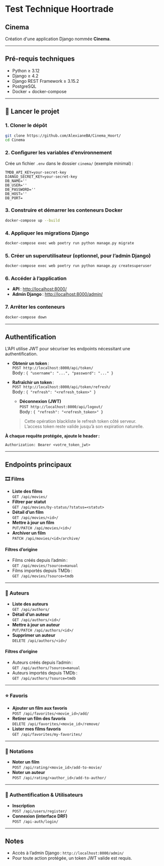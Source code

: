 # Test Technique Hoortrade

## Cinema
Création d'une application Django nommée **Cinema**.

---

## Pré-requis techniques

- Python ≥ 3.12  
- Django ≥ 4.2  
- Django REST Framework ≥ 3.15.2  
- PostgreSQL  
- Docker + docker-compose  

---

## 🚀 Lancer le projet

### 1. Cloner le dépôt
```bash
git clone https://github.com/AlexianeBA/Cinema_Hoort/
cd Cinema
```

### 2. Configurer les variables d’environnement

Crée un fichier `.env` dans le dossier `cinema/` (exemple minimal) :
```
TMDB_API_KEY=your-secret-key
DJANGO_SECRET_KEY=your-secret-key
DB_NAME=''
DB_USER=''
DB_PASSWORD=''
DB_HOST=''
DB_PORT=
```

### 3. Construire et démarrer les conteneurs Docker

```bash
docker-compose up --build
```

### 4. Appliquer les migrations Django

```bash
docker-compose exec web poetry run python manage.py migrate
```

### 5. Créer un superutilisateur (optionnel, pour l’admin Django)

```bash
docker-compose exec web poetry run python manage.py createsuperuser
```

### 6. Accéder à l’application

- **API** : [http://localhost:8000/](http://localhost:8000/)
- **Admin Django** : [http://localhost:8000/admin/](http://localhost:8000/admin/)


### 7. Arrêter les conteneurs

```bash
docker-compose down
```

---

## Authentification

L’API utilise JWT pour sécuriser les endpoints nécessitant une authentification.

- **Obtenir un token** :  
  `POST http://localhost:8000/api/token/`  
  Body : `{ "username": "...", "password": "..." }`

- **Rafraîchir un token** :  
  `POST http://localhost:8000/api/token/refresh/`  
  Body : `{ "refresh": "<refresh_token>" }`

  - **Déconnexion (JWT)**  
  `POST http://localhost:8000/api/logout/`  
  Body : `{ "refresh": "<refresh_token>" }`  
  > Cette opération blackliste le refresh token côté serveur.  
  > L’access token reste valide jusqu’à son expiration naturelle.

**À chaque requête protégée, ajoute le header :**
```
Authorization: Bearer <votre_token_jwt>
```

---

## Endpoints principaux

### 🎞️ Films

- **Liste des films**  
  `GET /api/movies/`
- **Filtrer par statut**  
  `GET /api/movies/by-status/?status=<statut>`
- **Détail d’un film**  
  `GET /api/movies/<id>/`
- **Mettre à jour un film**  
  `PUT/PATCH /api/movies/<id>/`
- **Archiver un film**  
  `PATCH /api/movies/<id>/archive/`

#### Filtres d’origine
- Films créés depuis l’admin :  
  `GET /api/movies/?source=manual`
- Films importés depuis TMDb :  
  `GET /api/movies/?source=tmdb`

---

### 👤 Auteurs

- **Liste des auteurs**  
  `GET /api/authors/`
- **Détail d’un auteur**  
  `GET /api/authors/<id>/`
- **Mettre à jour un auteur**  
  `PUT/PATCH /api/authors/<id>/`
- **Supprimer un auteur**  
  `DELETE /api/authors/<id>/`

#### Filtres d’origine
- Auteurs créés depuis l’admin :  
  `GET /api/authors/?source=manual`
- Auteurs importés depuis TMDb :  
  `GET /api/authors/?source=tmdb`

---

### ⭐ Favoris

- **Ajouter un film aux favoris**  
  `POST /api/favorites/<movie_id>/add/`
- **Retirer un film des favoris**  
  `DELETE /api/favorites/<movie_id>/remove/`
- **Lister mes films favoris**  
  `GET /api/favorites/my-favorites/`

---

### 📝 Notations

- **Noter un film**  
  `POST /api/rating/<movie_id>/add-to-movie/`
- **Noter un auteur**  
  `POST /api/rating/<author_id>/add-to-author/`

---

### 🔐 Authentification & Utilisateurs

- **Inscription**  
  `POST /api/users/register/`
- **Connexion (interface DRF)**  
  `POST /api-auth/login/`


---

## Notes

- Accès à l’admin Django : `http://localhost:8000/admin/`
- Pour toute action protégée, un token JWT valide est requis.
